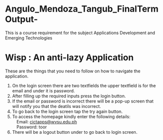 # Angulo_Mendoza_Tangub_FinalTermOutput-
This is a course requirement for the subject Applications Development and Emerging Technologies

# Wisp : An anti-lazy Application
 These are the things that you need to follow on how to navigate the application.
 1. On the login screen there are two textfields the upper textfield is for the email and under it is password.
 2. After filling up the required inputs press the login button.
 3. If the email or password is incorrect there will be a pop-up screen that will notify you that the deatils was incorrect.
 4. To go back to the login screen tap the try again button.
 5. To access the homepage kindly enter the following details:
<br>&emsp;Email: cictapps@wvsu.edu.ph
<br>&emsp;Password: toor
6. There will be a logout button under to go back to login screen.
